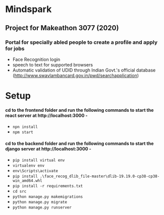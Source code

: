 # Mindspark
## Project for Makeathon 3077 (2020)
### Portal for specially abled people to create a profile and apply for jobs

- Face Recognition login
- speech to text for supported browsers
- Automatic validation of UDID through Indian Govt.'s official database (http://www.swavlambancard.gov.in/pwd/searchapplication)

# Setup
#### cd to the frontend folder and run the following commands to start the react server at http://localhost:3000 -
- `npn install`
- `npm start`

#### cd to the backend folder and run the following commands to start the django server at http://localhost:3000 -
- `pip install virtual env`
- `virtualenv env`
- `env\Scripts\activate`
- `pip install .\face_recog_dlib_file-master\dlib-19.19.0-cp38-cp38-win_amd64.whl`
- `pip install -r requirements.txt`
- `cd src`
- `python manage.py makemigrations`
- `python manage.py migrate`
- `python manage.py runserver`
